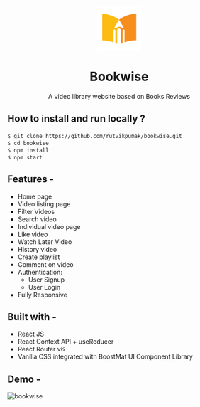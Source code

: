 <div align="center">
  <img src="src/assets/logo.png" height="100" width="100" alt="logo"/>
  
# Bookwise
  A video library website based on Books Reviews
</div>

## **How to install and run locally ?**

```
$ git clone https://github.com/rutvikpumak/bookwise.git
$ cd bookwise
$ npm install
$ npm start
```
## **Features -**

- Home page
- Video listing page
- Filter Videos
- Search video
- Individual video page
- Like video 
- Watch Later Video
- History video
- Create playlist
- Comment on video
- Authentication:
  - User Signup
  - User Login
 - Fully Responsive

## **Built with -**

- React JS
- React Context API + useReducer
- React Router v6
- Vanilla CSS integrated with BoostMat UI Component Library

## **Demo -**

![bookwise](https://user-images.githubusercontent.com/58260342/161411579-b30b0a4a-37a7-4d9f-9c20-c8a8e182e8f5.gif)
